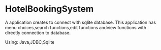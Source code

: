 # HotelBookingSystem
 A application creates to connect with sqlite database. This application has menu choices,search functions,edit functions andview functions with directly connection to database.
 
 Using: Java,JDBC,Sqlite
